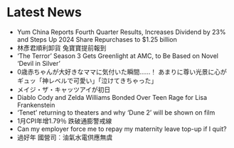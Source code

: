 # Latest News
-  Yum China Reports Fourth Quarter Results, Increases Dividend by 23% and Steps Up 2024 Share Repurchases to $1.25 billion
-  林彥君順利卸貨 兔寶寶提前報到
-  ‘The Terror’ Season 3 Gets Greenlight at AMC, to Be Based on Novel ‘Devil in Silver’
-  0歳赤ちゃんが大好きなママに気付いた瞬間……！ あまりに尊い光景に心がギュッ「神レベルで可愛い」「泣けてきちゃった」
-  メイジ・ザ・キャッツアイが初日
-  Diablo Cody and Zelda Williams Bonded Over Teen Rage for Lisa Frankenstein
-  ‘Tenet’ returning to theaters and why ‘Dune 2’ will be shown on film
-  1月CPI年增1.79％ 跌破通膨警戒線
-  Can my employer force me to repay my maternity leave top-up if I quit?
-  過好年 國營司︰油氣水電供應無虞
